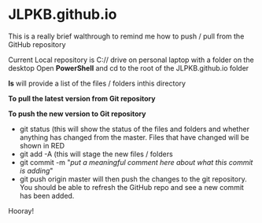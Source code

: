 # JLPKB.github.io
This is a really brief walthrough to remind me how to push / pull from the GitHub repository

Current Local repository is C:// drive on personal laptop with a folder on the desktop
Open **PowerShell** and cd to the root of the JLPKB.github.io folder

**ls** will provide a list of the files / folders inthis directory

**To pull the latest version from Git repository**


**To push the new version to Git repository**
- git status (this will show the status of the files and folders and whether anything has changed from the master. Files that have      changed will be shown in RED
- git add -A (this will stage the new files / folders
- git commit -m "*put a meaningful comment here about what this commit is adding*"
- git push origin master will then push the changes to the git repository. You should be able to refresh the GitHub repo and see a new commit has been added.

Hooray!

